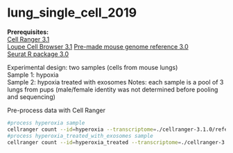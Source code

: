 # lung_single_cell_2019


**Prerequisites:**  
[Cell Ranger 3.1](https://support.10xgenomics.com/single-cell-gene-expression/software/downloads/latest)  
[Loupe Cell Browser 3.1](https://support.10xgenomics.com/single-cell-gene-expression/software/downloads/latest)
[Pre-made mouse genome reference 3.0](https://support.10xgenomics.com/single-cell-gene-expression/software/downloads/latest)  
[Seurat R package 3.0](https://satijalab.org/seurat/v3.0)  

Experimental design: two samples (cells from mouse lungs)    
Sample 1: hypoxia  
Sample 2: hypoxia treated with exosomes
Notes: each sample is a pool of 3 lungs from pups (male/female identity was not determined before pooling and sequencing)  


Pre-process data with Cell Ranger  
```bash 
#process hyperoxia sample
cellranger count --id=hyperoxia --transcriptome=./cellranger-3.1.0/reference/mm10_v3.0/ --fastqs=./scell/Hyperoxia/
#process hyperoxia_treated_with_exosomes sample
cellranger count --id=hyperoxia_treated --transcriptome=./cellranger-3.1.0/reference/mm10_v3.0/ --fastqs=./scell/Hyperoxia_plus_Exosomes/
```



